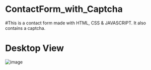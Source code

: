 # ContactForm_with_Captcha
#This is a contact form made with HTML, CSS & JAVASCRIPT. It also contains a captcha.
# Desktop View
![image](https://github.com/Upasanay/CodeClause_ContactForm_with_Captcha/assets/101192110/c18fcc5d-ac3e-4157-9d2c-46904e197a35)
